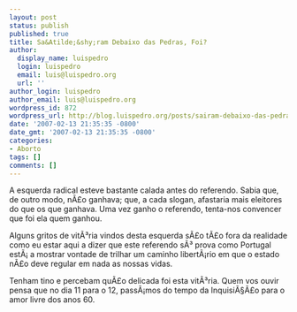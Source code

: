 ```yaml
---
layout: post
status: publish
published: true
title: Sa&Atilde;&shy;ram Debaixo das Pedras, Foi?
author:
  display_name: luispedro
  login: luispedro
  email: luis@luispedro.org
  url: ''
author_login: luispedro
author_email: luis@luispedro.org
wordpress_id: 872
wordpress_url: http://blog.luispedro.org/posts/sairam-debaixo-das-pedras-foi
date: '2007-02-13 21:35:35 -0800'
date_gmt: '2007-02-13 21:35:35 -0800'
categories:
- Aborto
tags: []
comments: []
---
```

<p>A esquerda radical esteve bastante calada antes do referendo. Sabia que, de outro modo, n&Atilde;&pound;o ganhava; que, a cada slogan, afastaria mais eleitores do que os que ganhava. Uma vez ganho o referendo, tenta-nos convencer que foi ela quem ganhou.
<p>Alguns gritos de vit&Atilde;&sup3;ria vindos desta esquerda s&Atilde;&pound;o t&Atilde;&pound;o fora da realidade como eu estar aqui a dizer que este referendo s&Atilde;&sup3; prova como Portugal est&Atilde;&iexcl; a mostrar vontade de trilhar um caminho libert&Atilde;&iexcl;rio em que o estado n&Atilde;&pound;o deve regular em nada as nossas vidas.
<p>Tenham tino e percebam qu&Atilde;&pound;o delicada foi esta vit&Atilde;&sup3;ria. Quem vos ouvir pensa que no dia 11 para o 12, pass&Atilde;&iexcl;mos do tempo da Inquisi&Atilde;&sect;&Atilde;&pound;o para o amor livre dos anos 60.</p>
